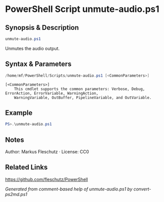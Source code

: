# PowerShell Script unmute-audio.ps1

## Synopsis & Description
```powershell
unmute-audio.ps1
```

Unmutes the audio output.

## Syntax & Parameters
```powershell
/home/mf/PowerShell/Scripts/unmute-audio.ps1 [<CommonParameters>]
```

```
[<CommonParameters>]
    This cmdlet supports the common parameters: Verbose, Debug, ErrorAction, ErrorVariable, WarningAction, 
    WarningVariable, OutBuffer, PipelineVariable, and OutVariable.
```

## Example
```powershell
PS>.\unmute-audio.ps1
```


## Notes
Author: Markus Fleschutz · License: CC0

## Related Links
https://github.com/fleschutz/PowerShell

*Generated from comment-based help of unmute-audio.ps1 by convert-ps2md.ps1*
